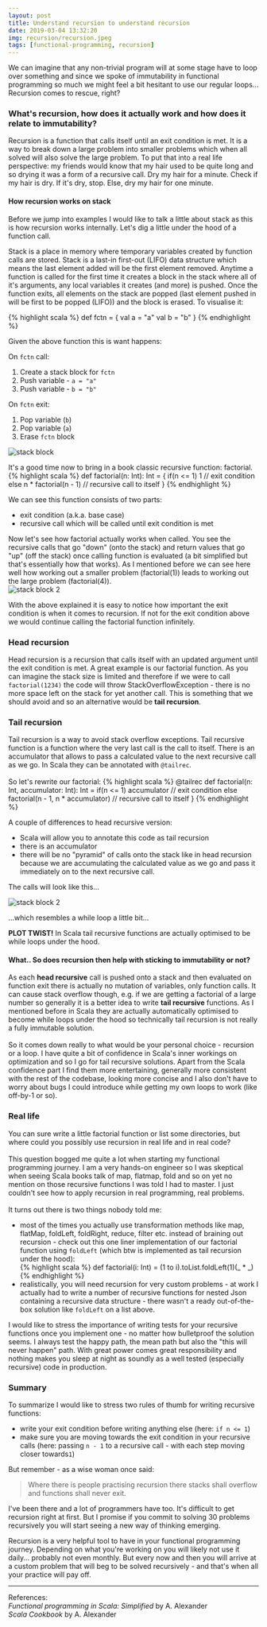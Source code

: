 ```yaml
---
layout: post
title: Understand recursion to understand recursion
date: 2019-03-04 13:32:20
img: recursion/recursion.jpeg 
tags: [functional-programming, recursion]
---
```


 We can imagine that any non-trivial program will at some stage have to loop over something and since we spoke of immutability in functional programming so much we might feel a bit hesitant to use our regular loops... Recursion comes to rescue, right?


### What's recursion, how does it actually work and how does it relate to immutability?

Recursion is a function that calls itself until an exit condition is met. It is a way to break down a large problem into smaller problems which when all solved will also solve the large problem. To put that into a real life perspective: my friends would know that my hair used to be quite long and so drying it was a form of a recursive call. Dry my hair for a minute. Check if my hair is dry. If it's dry, stop. Else, dry my hair for one minute.<br>

#### How recursion works on stack

Before we jump into examples I would like to talk a little about stack as this is how recursion works internally. Let's dig a little under the hood of a function call.

Stack is a place in memory where temporary variables created by function calls are stored. Stack is a last-in first-out (LIFO) data structure which means the last element added will be the first element removed. Anytime a function is called for the first time it creates a block in the stack where all of it's arguments, any local variables it creates (and more) is pushed. Once the function exits, all elements on the stack are popped (last element pushed in will be first to be popped (LIFO)) and the block is erased. To visualise it:

{% highlight scala %}
 def fctn = {
    val a = "a"
    val b = "b"
 }
{% endhighlight %}

Given the above function this is want happens:

On `fctn` call:<br>
1. Create a stack block for `fctn`<br>
1. Push variable - `a = "a"`<br>
1. Push variable - `b = "b"`<br>

On `fctn` exit:<br>
1. Pop variable (`b`)<br>
1. Pop variable (`a`)<br> 
1. Erase `fctn` block<br>

![stack block]({{site.baseurl}}/assets/img/recursion/stack.jpg)

It's a good time now to bring in a book classic recursive function: factorial.<br>
{% highlight scala %}
 def factorial(n: Int): Int = {
    if(n <= 1) 1 // exit condition
    else n * factorial(n - 1) // recursive call to itself
 }
{% endhighlight %}

We can see this function consists of two parts:
* exit condition (a.k.a. base case)
* recursive call which will be called until exit condition is met

Now let's see how factorial actually works when called. You see the recursive calls that go "down" (onto the stack) and return values that go "up" (off the stack) once calling function is evaluated (a bit simplified but that's essentially how that works). As I mentioned before we can see here well how working out a smaller problem (factorial(1)) leads to working out the large problem (factorial(4)).<br>
![stack block 2]({{site.baseurl}}/assets/img/recursion/stack2.jpg)


With the above explained it is easy to notice how important the exit condition is when it comes to recursion. If not for the exit condition above we would continue calling the factorial function infinitely. 

### Head recursion
Head recursion is a recursion that calls itself with an updated argument until the exit condition is met. A great example is our factorial function. As you can imagine the stack size is limited and therefore if we were to call `factorial(1234)` the code will throw StackOverflowException - there is no more space left on the stack for yet another call. This is something that we should avoid and so an alternative would be <b>tail recursion</b>.


### Tail recursion
Tail recursion is a way to avoid stack overflow exceptions. Tail recursive function is a function where the very last call is the call to itself. There is an accumulator that allows to pass a calculated value to the next recursive call as we go. In Scala they can be annotated with `@tailrec`. 
<br>
<br>
So let's rewrite our factorial:
{% highlight scala %}
 @tailrec
 def factorial(n: Int, accumulator: Int): Int =
    if(n <= 1) accumulator // exit condition
    else factorial(n - 1, n * accumulator) // recursive call to itself
 }
{% endhighlight %}

A couple of differences to head recursive version:<Br>
* Scala will allow you to annotate this code as tail recursion
* there is an accumulator
* there will be no "pyramid" of calls onto the stack like in head recursion because we are accumulating the calculated value as we go and pass it immediately on to the next recursive call. <br>

The calls will look like this...

![stack block 2]({{site.baseurl}}/assets/img/recursion/stack3.jpg)

...which resembles a while loop a little bit...<br>

<b>PLOT TWIST!</b> In Scala tail recursive functions are actually optimised to be while loops under the hood.

#### What.. So does recursion then help with sticking to immutability or not?
  As each <b>head recursive</b> call is pushed onto a stack and then evaluated on function exit there is actually no mutation of variables, only function calls. It can cause stack overflow though, e.g. if we are getting a factorial of a large number so generally it is a better idea to write <b>tail recursive</b> functions. As I mentioned before in Scala they are actually automatically optimised to become while loops under the hood so technically tail recursion is not really a fully immutable solution. 
  <br><br>
  So it comes down really to what would be your personal choice - recursion or a loop. I have quite a bit of confidence in Scala's inner workings on optimization and so I go for tail recursive solutions. Apart from the Scala confidence part I find them more entertaining, generally more consistent with the rest of the codebase, looking more concise and I also don't have to worry about bugs I could introduce while getting my own loops to work (like off-by-1 or so). 

### Real life
You can sure write a little factorial function or list some directories, but where could you possibly use recursion in real life and in real code?<br><br>
This question bogged me quite a lot when starting my functional programming journey. I am a very hands-on engineer so I was skeptical when seeing Scala books talk of map, flatmap, fold and so on yet no mention on those recursive functions I was told I had to master. I just couldn't see how to apply recursion in real programming, real problems.<br><br>
It turns out there is two things nobody told me:
* most of the times you actually use transformation methods like map, flatMap, foldLeft, foldRight, reduce, filter etc. instead of braining out recursion - check out this one liner implementation of our factorial function using `foldLeft` (which btw is implemented as tail recursion under the hood):<br>
{% highlight scala %}
def factorial(i: Int) = (1 to i).toList.foldLeft(1)(_ * _)
{% endhighlight %}
* realistically, you will need recursion for very custom problems - at work I actually had to write a number of recursive functions for nested Json containing a recursive data structure - there wasn't a ready out-of-the-box solution like `foldLeft` on a list above. 

I would like to stress the importance of writing tests for your recursive functions once you implement one - no matter how bulletproof the solution seems. I always test the happy path, the mean path but also the "this will never happen" path. With great power comes great responsibility and nothing makes you sleep at night as soundly as a well tested (especially recursive) code in production.

### Summary 
To summarize I would like to stress two rules of thumb for writing recursive functions:
* write your exit condition before writing anything else (here: `if n <= 1`)
* make sure you are moving towards the exit condition in your recursive calls (here: passing `n - 1` to a recursive call - with each step moving closer towards`1`)

But remember - as a wise woman once said: 
>Where there is people practising recursion there stacks shall overflow and functions shall never exit.

I've been there and a lot of programmers have too. It's difficult to get recursion right at first. But I promise if you commit to solving 30 problems recursively you will start seeing a new way of thinking emerging.

Recursion is a very helpful tool to have in your functional programming journey. Depending on what you're working on you will likely not use it daily... probably not even monthly. But every now and then you will arrive at a custom problem that will beg to be solved recursively - and that's when all your practice will pay off. <br>

----

References:<br>
_Functional programming in Scala: Simplified_ by A. Alexander<br>
_Scala Cookbook_ by A. Alexander

